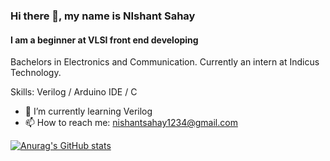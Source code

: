 ### Hi there 👋, my name is NIshant Sahay
#### I am a beginner at VLSI front end developing
Bachelors in Electronics and Communication. Currently an intern at Indicus Technology.

Skills: Verilog / Arduino IDE / C 

- 🌱 I’m currently learning Verilog 
- 📫 How to reach me: nishantsahay1234@gmail.com 

[![Anurag's GitHub stats](https://github-readme-stats.vercel.app/api?username=NishantSahay123&theme=midnight-purple&show_icons=true)](https://github.com/anuraghazra/github-readme-stats)
